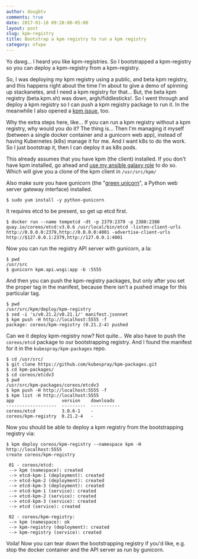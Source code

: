 ```yaml
---
author: dougbtv
comments: true
date: 2017-01-18 09:28:00-05:00
layout: post
slug: kpm-registry
title: Bootstrap a kpm registry to run a kpm registry
category: nfvpe
---
```


Yo dawg... I heard you like kpm-registries. So I bootstrapped a kpm-registry so you can deploy a kpm-registry from a kpm-registry.

So, I was deploying my kpm registry using a public, and beta kpm registry, and this happens right about the time I'm about to give a demo of spinning up stackanetes, and I need a kpm registry for that... But, the beta kpm registry (beta.kpm.sh) was down, argh/fiddlesticks!. So I went through and deploy a kpm registry so I can push a kpm registry package to run it. In the meanwhile I also opened a [kpm issue](https://github.com/coreos/kpm/issues/148), too.

Why the extra steps here, like... If you can run a kpm registry without a kpm registry, why would you do it? The thing is... Then I'm managing it myself (between a single docker container and a gunicorn web app), instead of having Kubernetes (k8s) manage it for me. And I want k8s to do the work. So I just bootstrap it, then I can deploy it as k8s pods.

This already assumes that you have kpm (the client) installed. If you don't have kpm installed, go ahead and [use my ansible galaxy role](https://galaxy.ansible.com/dougbtv/kpm-install/) to do so. Which will give you a clone of the kpm client in `/usr/src/kpm/`

Also make sure you have gunicorn (the "[green unicorn](http://gunicorn.org/)", a Python web server gateway interface) installed.

```
$ sudo yum install -y python-gunicorn
```

It requires etcd to be present, so get up etcd first.

```
$ docker run --name tempetcd -dt -p 2379:2379 -p 2380:2380 quay.io/coreos/etcd:v3.0.6 /usr/local/bin/etcd -listen-client-urls http://0.0.0.0:2379,http://0.0.0.0:4001 -advertise-client-urls http://$127.0.0.1:2379,http://127.0.0.1:4001
```

Now you can run the registry API server with gunicorn, a la:

```
$ pwd
/usr/src
$ gunicorn kpm.api.wsgi:app -b :5555
```

And then you can push the kpm-registry packages, but only after you set the proper tag in the manifest, because there isn't a pushed image for this particular tag.

```
$ pwd
/usr/src/kpm/deploy/kpm-registry
$ sed -i 's/v0.21.2/v0.21.1/' manifest.jsonnet 
$ kpm push -H http://localhost:5555 -f
package: coreos/kpm-registry (0.21.2-4) pushed
```

Can we it deploy kpm-registry now? Not quite... We also have to push the `coreos/etcd` package to our bootstrapping registry. And I found the manifest for it in the `kubespray/kpm-packages` repo.

```
$ cd /usr/src/
$ git clone https://github.com/kubespray/kpm-packages.git
$ cd kpm-packages/
$ cd coreos/etcdv3
$ pwd
/usr/src/kpm-packages/coreos/etcdv3
$ kpm push -H http://localhost:5555 -f
$ kpm list -H http://localhost:5555
app                  version    downloads
-------------------  ---------  -----------
coreos/etcd          3.0.6-1    -
coreos/kpm-registry  0.21.2-4   -
```

Now you should be able to deploy a kpm registry from the bootstrapping registry via:

```
$ kpm deploy coreos/kpm-registry --namespace kpm -H http://localhost:5555
create coreos/kpm-registry 

 01 - coreos/etcd:
 --> kpm (namespace): created
 --> etcd-kpm-1 (deployment): created
 --> etcd-kpm-2 (deployment): created
 --> etcd-kpm-3 (deployment): created
 --> etcd-kpm-1 (service): created
 --> etcd-kpm-2 (service): created
 --> etcd-kpm-3 (service): created
 --> etcd (service): created

 02 - coreos/kpm-registry:
 --> kpm (namespace): ok
 --> kpm-registry (deployment): created
 --> kpm-registry (service): created

```

Voila! Now you can tear down the bootstrapping registry if you'd like, e.g. stop the docker container and the API server as run by gunicorn.

